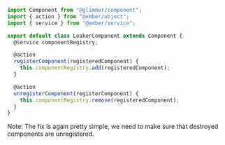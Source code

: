 ```js
import Component from "@glimmer/component";
import { action } from "@ember/object";
import { service } from "@ember/service";

export default class LeakerComponent extends Component {
  @service componentRegistry;

  @action
  registerComponent(registeredComponent) {
    this.componentRegistry.add(registeredComponent);
  }

  @action
  unregisterComponent(registerComponent) {
    this.componentRegistry.remove(registeredComponent);
  }
}
```

Note:
The fix is again pretty simple, we need to make sure that destroyed components are unregistered.
